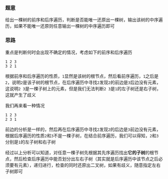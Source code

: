 ### 题意
给出一棵树的前序和后序遍历，判断是否能唯一还原出一棵树，输出该树的中序遍历，如果不能唯一还原则任意输出一棵树的中序遍历即可

### 思路
重点是判断何时会出现不确定的情况，考虑如下的前序和后序遍历

```
1 2 3
3 2 1
```

根据前序和后序遍历的性质，`1`显然是该树的根节点，然后看前序遍历，`1`之后是`2`，说明`2`是该子树的根节点，在后序遍历中寻找`2`发现`2`的前边是`3`后边没有元素，这说明`2 3`是一棵子树上的元素，但是我们无法判断`2 3`是`1`的左子树还是右子树，这就产生了歧义

我们再来看一种情况

```
1 2 3
2 3 1
```

前边的分析是一样的，然后再在后序遍历中寻找`2`发现`2`的后边是`3`前边没有元素，根据后序遍历的性质`2`和`3`不是一棵子树，在结合前序遍历，我们可以得知，`2`和`3`分别是`1`的左子树和右子树

经过以上分析可以知道，对任意一棵子树先根据其先序遍历找出**它的子树**的根节点，然后检查后序遍历中能否划分出左右子树（其实就是后序遍历中该节点之后必须要有元素），递归进行，检查的同时还原出二叉树，如果有歧义，随意指定左右子树即可